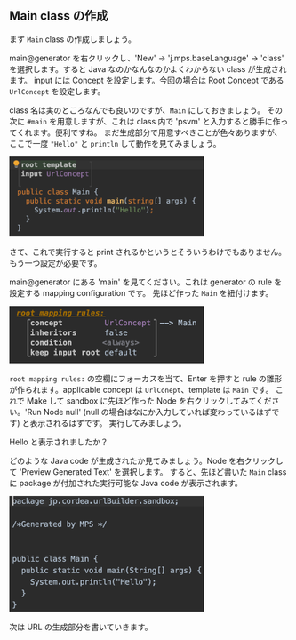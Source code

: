 ## Main class の作成

まず `Main` class の作成しましょう。

main@generator を右クリックし、'New' -> 'j.mps.baseLanguage' -> 'class' を選択します。すると Java なのかなんなのかよくわからない class が生成されます。
input には Concept を設定します。今回の場合は Root Concept である `UrlConcept` を設定します。

class 名は実のところなんでも良いのですが、`Main` にしておきましょう。
その次に `#main` を用意しますが、これは class 内で 'psvm' と入力すると勝手に作ってくれます。便利ですね。
まだ生成部分で用意すべきことが色々ありますが、ここで一度 `"Hello"` と `println` して動作を見てみましょう。

<img src="./08_Main_01.png" width="350" />

さて、これで実行すると print されるかというとそういうわけでもありません。もう一つ設定が必要です。

main@generator にある 'main' を見てください。これは generator の rule を設定する mapping configuration です。
先ほど作った `Main` を紐付けます。

<img src="./08_Main_02.png" width="350" />

`root mapping rules:` の空欄にフォーカスを当て、Enter を押すと rule の雛形が作られます。applicable concept は `UrlConept`、template は `Main` です。
これで Make して sandbox に先ほど作った Node を右クリックしてみてください。'Run Node null' (null の場合はなにか入力していれば変わっているはずです) と表示されるはずです。
実行してみましょう。

Hello と表示されましたか？

どのような Java code が生成されたか見てみましょう。Node を右クリックして 'Preview Generated Text' を選択します。
すると、先ほど書いた `Main` class に package が付加された実行可能な Java code が表示されます。

<img src="./08_Main_03.png" width="350" />

次は URL の生成部分を書いていきます。

